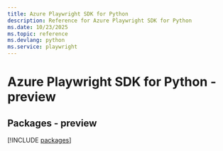```yaml
---
title: Azure Playwright SDK for Python
description: Reference for Azure Playwright SDK for Python
ms.date: 10/23/2025
ms.topic: reference
ms.devlang: python
ms.service: playwright
---
```

# Azure Playwright SDK for Python - preview
## Packages - preview
[!INCLUDE [packages](playwright-index.md)]